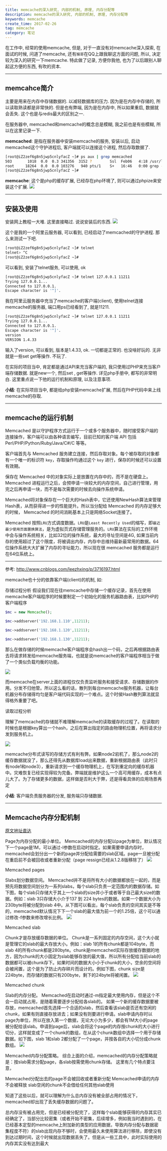 ```yaml
---
title: memcache的深入研究, 内部的机制, 原理, 内存分配等
description: memcache的深入研究, 内部的机制, 原理, 内存分配等
keywords: memcache
create_time: 2017-02-26
tag: memcache
category: 笔记
---
```


在工作中, 经常的使用memcache, 但是, 对于一直没有对memcache深入探索, 在面试的时候, 问道了memcache, 还有`猴哥`在QQ上跟我聊这方面的问题, 所以, 决定较为深入的研究一下memcache. 特此做了记录, 方便你我他, 也为了以后跟别人聊起这方便的东西, 有吹的资本. 

---

## memcahce简介
主要是用来在内存中存储数据的. 以减轻数据库的压力. 
因为是在内存中存储的, 所以读取熟读都是非常快的. 但是也有弊端, 因为是在内存中, 所以如果重启, 数据就会丢失. 这个也是与redis最大的区别之一. 

在服务器中, memcached和memcache的概念总是模糊, 我之前也是有些模糊, 所以在这里记录一下. 

**memcached**: 是指在服务器中安装memcache的服务, 安装以后, 启动memcached这个守护进程后, 客户端就可以连接这个进程, 然后存取数据了. 

```bash
[root@iZ2zef6g8n5jwp5cnlyfacZ ~]# ps aux | grep memcached
503       1018  0.0  0.3 341356  3152 ?        Ssl  Feb06   4:18 /usr/local/memcached/bin/memcached -d -p 11211 -u memcached -m 124 -c 1024 -P /var/run/memcached/memcached.pid -l 127.0.0.1
root     18264  0.0  0.0 103276   940 pts/1    S+   16:46   0:00 grep --color memcached
[root@iZ2zef6g8n5jwp5cnlyfacZ ~]#
```


**memcache**: 这个是php的缓存扩展, 已经存在php环境了, 则可以通过phpize来安装这个扩展. 
![](/images/14880993740460.jpg)

---


## 安装及使用
安装网上教程一大堆. 这里直接略过. 说说安装后的东西. 
![](/images/14881036540877.jpg)

这个是我的一个阿里云服务器, 可以看到, 已经启动了memcached的守护进程. 那么来测试一下吧. 

```bash
[root@iZ2zef6g8n5jwp5cnlyfacZ ~]# telnet
telnet> ^C
[root@iZ2zef6g8n5jwp5cnlyfacZ ~]#
```

可以看到, 安装了telnet服务, 可以使用, ok

```bash
[root@iZ2zef6g8n5jwp5cnlyfacZ ~]# telnet 127.0.0.1 11211
Trying 127.0.0.1...
Connected to 127.0.0.1.
Escape character is '^]'.

```

我在阿里云服务器中充当了memcache的客户端(client), 使用telnet连接memcache的服务器, 端口用ps已经看到了, 就是11211. 

```bash
[root@iZ2zef6g8n5jwp5cnlyfacZ ~]# telnet 127.0.0.1 11211
Trying 127.0.0.1...
Connected to 127.0.0.1.
Escape character is '^]'.
version
VERSION 1.4.33
```

输入了version, 可以看到, 版本是1.4.33, ok. 一切都是正常的. 也没啥好玩的. 无非就是一些set get等操作. 不玩了. 

在实际的项目当中, 肯定都是通过API来充当客户端的, 我只使用过PHP来充当客户端存储数据. 就是new一个, 然后set , get等操作. 详见php手册中, 都写的非常明白. 这里重点说一下他的运行机制和原理, 以及注意事项. 

**小结**: 在实际项目当中, 都是给php安装memcache扩展, 然后在PHP代码中来上线memcache的存取. 

---



## memcache的运行机制

Memcached 是以守护程序方式运行于一个或多个服务器中，随时接受客户端的连接操作，客户端可以由各种语言编写，目前已知的客户端 API 包括 Perl/PHP/Python/Ruby/Java/C#/C 等等。

客户端首先与 Memcached 服务建立连接，然后存取对象。每个被存取的对象都有一个唯一的标识符 `key`，存取操作均通过这个 `key` 进行，保存的时候还可以设置有效期。

保存在 Memcached 中的对象实际上是放置在内存中的，而不是在硬盘上。Memcached 进程运行之后，会预申请一块较大的内存空间，自己进行管理，用完之后再申请一块，而不是每次需要的时候去向操作系统申请。

Memcached将对象保存在一个巨大的Hash表中，它还使用NewHash算法来管理Hash表，从而获得进一步的性能提升。所以当分配给 Memcached 的内存足够大的时候， Memcached 的时间消耗基本上只是网络Socket连接了。
 
Memcached 按照`LRU`方式调度数据。`LRU`是`Least Recently Used`的缩写，即`最近最少使用页面置换算法`，是为虚拟页式存储管理服务的。`LRU`算法在实际的工作环境中会与操作系统相关，比如32位的操作系统，最大的寻址空间是4G, 如果当前内存的使用超过了这个限度，将被调出内存，内存中总维持最新最常用的数据。64位操作系统大大扩展了内存的寻址能力，所以现在很 memcached 服务都是运行在64位系统上。

---
参考: http://www.cnblogs.com/leezhxing/p/3716197.html

memcache也十分的依靠客户端(client)的机制, 如: 

存储过程分析
假设我们现在往memcache中存储一个缓存记录，首先在使用memcache客户端程序的时候要制定一个初始化的服务机器路由表，比如PHP的客户端程序

```php
$mc = new Memcache();

$mc->addserver('192.168.1.110',11211);

$mc->addserver('192.168.1.120',11211);

$mc->addserver('192.168.1.130',11211);
```


那么在做存储的时候memcache客户端程序会hash出一个码，之后再根据路由表去将请求转发给memcache服务端，也就是说memcache的客户端程序相当于做了一个类似负载均衡的功能。

![](/images/14881029617574.jpg)


 

而memcache在server上面的进程仅仅负责监听服务和接受请求、存储数据的作用。分发不归他管。所以这么看的话，散列到每台memcache服务机器，让每台机器分布存储得均匀是客户端代码实现的一个难点。这个时侯Hash散列算法就显得格外重要了吧。

读取过程分析

理解了memcache的存储就不难理解memcache的读取缓存的过程了。在读取的时候也是根据key算出一个hash，之后在算出指定的路由物理机位置，再将请求分发到服务机上。

![](/images/14881029774214.jpg)


memcache分布式读写的存储方式有利有弊。如果node2宕机了，那么node2的缓存数据就没了，那么还得先从数据库load出来数据，重新根据路由表（此时只有node1和node3），重新请求到一个缓存物理机上，在写到重定向的缓存机器中。灾难恢复已经实现得较为完备。弊端就是维护这么一个高可用缓存，成本有点儿大了。为了存储更多的数据，这样做是否利大于弊，还是得看具体的应用场景再定


**小结**: 客户端负责服务器的分发, 服务端只存储数据. 

---

## Memcache内存分配机制

[原文地址直达](http://tank.blogs.tkiicpp.com/2010/12/14/memcache%E5%86%85%E5%AD%98%E5%88%86%E9%85%8D%E7%AD%96%E7%95%A5/)

Page为内存分配的最小单位。
Memcached的内存分配以page为单位，默认情况下一个page是1M，可以通过-I参数在启动时指定。如果需要申请内存时，memcached会划分出一个新的page并分配给需要的slab区域。page一旦被分配在重启前不会被回收或者重新分配（page ressign已经从1.2.8版移除了） 
![](/images/14881129775556.jpg)


Memcached pages

Slabs划分数据空间。
Memcached并不是将所有大小的数据都放在一起的，而是预先将数据空间划分为一系列slabs，每个slab只负责一定范围内的数据存储。如下图，每个slab只存储大于其上一个slab的size并小于或者等于自己最大size的数据。例如：slab 3只存储大小介于137 到 224 bytes的数据。如果一个数据大小为230byte将被分配到slab 4中。从下图可以看出，每个slab负责的空间其实是不等的，memcached默认情况下下一个slab的最大值为前一个的1.25倍，这个可以通过修改-f参数来修改增长比例。 
![](/images/14881130026662.jpg)

Memcached slab

Chunk才是存放缓存数据的单位。
Chunk是一系列固定的内存空间，这个大小就是管理它的slab的最大存放大小。例如：slab 1的所有chunk都是104byte，而slab 4的所有chunk都是280byte。chunk是memcached实际存放缓存数据的地方，因为chunk的大小固定为slab能够存放的最大值，所以所有分配给当前slab的数据都可以被chunk存下。如果时间的数据大小小于chunk的大小，空余的空间将会被闲置，这个是为了防止内存碎片而设计的。例如下图，chunk size是224byte，而存储的数据只有200byte，剩下的24byte将被闲置。 
![](/images/14881130226341.jpg)

Memcached chunk

Slab的内存分配。
Memcached在启动时通过-m指定最大使用内存，但是这个不会一启动就占用，是随着需要逐步分配给各slab的。
         如果一个新的缓存数据要被存放，memcached首先选择一个合适的slab，然后查看该slab是否还有空闲的chunk，如果有则直接存放进去；如果没有则要进行申请。slab申请内存时以page为单位，所以在放入第一个数据，无论大小为多少，都会有1M大小的page被分配给该slab。申请到page后，slab会将这个page的内存按chunk的大小进行切分，这样就变成了一个chunk的数组，在从这个chunk数组中选择一个用于存储数据。如下图，slab 1和slab 2都分配了一个page，并按各自的大小切分成chunk数组。 
         ![](/images/14881130394928.jpg)



Memcached内存分配策略。
综合上面的介绍，memcached的内存分配策略就是：按slab需求分配page，各slab按需使用chunk存储。
这里有几个特点要注意，

Memcached分配出去的page不会被回收或者重新分配
Memcached申请的内存不会被释放
slab空闲的chunk不会借给任何其他slab使用

知道了这些以后，就可以理解为什么总内存没有被全部占用的情况下，memcached却出现了丢失缓存数据的问题了。

总内存没有被占用完，但是已经被分配完了，这样每个slab能够获得的内存其实已经确定了，当部分比较密集（或者开始不密集，后续增多，例如我当时遇到的，在已经基本定型的memcache上附加新的类型的应用数据，导致内存分配与数据密集程度不符）的slab出现内存不够时，会使用最久未使用算法进行移除，即使没有到达过期时间，这个时候就出现数据丢失了。但是从一些工具中，此时实际使用的内存其实没有达到最大







